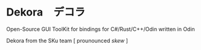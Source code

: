 # Dekora　デコラ
Open-Source GUI ToolKit for bindings for C#/Rust/C++/Odin written in Odin

Dekora from the SKu team [ prounounced *skew* ]
